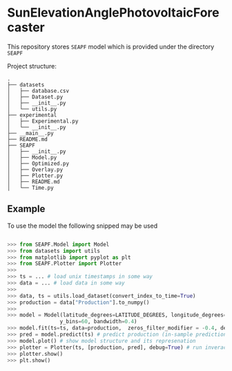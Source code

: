 # SunElevationAnglePhotovoltaicForecaster



This repository stores `SEAPF` model which is provided under the directory `SEAPF`

Project structure:
```
.
├── datasets
│   ├── database.csv
│   ├── Dataset.py
│   ├── __init__.py
│   └── utils.py
├── experimental
│   ├── Experimental.py
│   └── __init__.py
├── __main__.py
├── README.md
├── SEAPF
│   ├── __init__.py
│   ├── Model.py
│   ├── Optimized.py
│   ├── Overlay.py
│   ├── Plotter.py
│   ├── README.md
│   └── Time.py

```


## Example
To use the model the following snipped may be used
```python

>>> from SEAPF.Model import Model
>>> from datasets import utils
>>> from matplotlib import pyplot as plt
>>> from SEAPF.Plotter import Plotter
>>> 
>>> ts = ... # load unix timestamps in some way
>>> data = ... # load data in some way 
>>>
>>> data, ts = utils.load_dataset(convert_index_to_time=True)
>>> production = data["Production"].to_numpy()
>>>
>>> model = Model(latitude_degrees=LATITUDE_DEGREES, longitude_degrees=LONGITUDE_DEGREES, x_bins=30,
                 y_bins=60, bandwidth=0.4)
>>> model.fit(ts=ts, data=production,  zeros_filter_modifier = -0.4, density_filter_modifier = -0.5)
>>> pred = model.predict(ts) # predict production (in-sample prediction only for example)
>>> model.plot() # show model structure and its represenation
>>> plotter = Plotter(ts, [production, pred], debug=True) # run inveractive chart
>>> plotter.show()
>>> plt.show()

```
